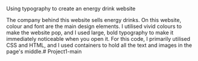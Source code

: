 Using typography to create an energy drink website

 The company behind this website sells energy drinks. On this website, colour and font are the main design elements. I utilised vivid colours to make the website pop, and I used large, bold typography to make it immediately noticeable when you open it. For this code, I primarily utilised CSS and HTML, and I used containers to hold all the text and images in the page's middle.# Project1-main
